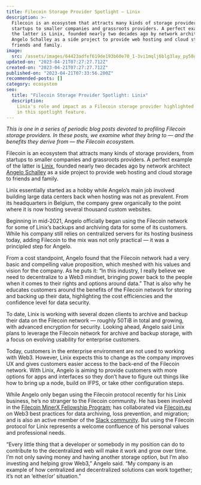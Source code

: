 ```yaml
---
title: Filecoin Storage Provider Spotlight — Linix
description: >-
  Filecoin is an ecosystem that attracts many kinds of storage providers, from
  startups to smaller companies and grassroots providers. A perfect example of
  the latter is Linix, founded nearly two decades ago by network architect
  Angelo Schalley as a side project to provide web hosting and cloud storage to
  friends and family.
image:
  src: /assets/images/64423adfef619de193b60e70_1-3vi1mqlj6blg3lay_py58g.png
updated-on: "2023-04-21T07:27:27.712Z"
created-on: "2023-04-21T07:27:27.712Z"
published-on: "2023-04-21T07:33:56.200Z"
recommended-posts: []
category: ecosystem
seo:
  title: "Filecoin Storage Provider Spotlight: Linix"
  description:
    Linix's role and impact as a Filecoin storage provider highlighted
    in this spotlight feature.
---
```


_This is one in a series of periodic blog posts devoted to profiling Filecoin storage providers. In these posts, we examine what they bring to — and the benefits they derive from — the Filecoin ecosystem._

Filecoin is an ecosystem that attracts many kinds of storage providers, from startups to smaller companies and grassroots providers. A perfect example of the latter is [Linix](https://www.linix.eu/), founded nearly two decades ago by network architect [Angelo Schalley](https://www.schalley.eu/) as a side project to provide web hosting and cloud storage to friends and family.

Linix essentially started as a hobby while Angelo’s main job involved building large data centers back when hosting was not as prevalent. From its headquarters in Belgium, the company grew organically to the point where it is now hosting several thousand custom websites.

Beginning in mid-2021, Angelo officially began using the Filecoin network for some of Linix’s backups and archiving data for some of its customers. While his company still relies on centralized servers for its hosting business today, adding Filecoin to the mix was not only practical — it was a principled step for Angelo.

From a cost standpoint, Angelo found that the Filecoin network had a very basic and compelling value proposition, which meshed with his values and vision for the company. As he puts it: “In this industry, I really believe we need to decentralize to a Web3 mindset, bringing power back to the people when it comes to their rights and options around data.” That is also why he educates customers around the benefits of the Filecoin network for storing and backing up their data, highlighting the cost efficiencies and the confidence level for data security.

To date, Linix is working with several dozen clients to archive and backup their data on the Filecoin network — roughly 50TiB in total and growing, with advanced encryption for security. Looking ahead, Angelo said Linix plans to leverage the Filecoin network for archive and backup storage, with a focus on evolving usability for enterprise customers.

Today, customers in the enterprise environment are not used to working with Web3. However, Linix expects this to change as the company improves UX and gives customers easier access to the back-end of the Filecoin network. With Linix, Angelo is aiming to provide customers with more options for apps and interfaces so they don’t have to figure out things like how to bring up a node, build on IFPS, or take other configuration steps.

While Angelo only began using the Filecoin protocol recently for his Linix business, he’s no stranger to the Filecoin community. He has been involved in the [Filecoin MinerX Fellowship Program](https://filecoin.io/blog/posts/filecoin-minerx-fellowship-program/#:~:text=The%20MinerX%20Fellowship%20engages%20small,early%20stages%20of%20the%20network); has collaborated via [Filecoin.eu](https://www.filecoin.eu/) on Web3 best practices for data archiving, loss prevention, and migration; and is also an active member of the [Slack community](https://filecoinproject.slack.com/join/shared_invite/zt-11zsopvhy-rdOhio_EPdrY6FzmkHKzpg#/shared-invite/email). But using the Filecoin protocol for Linix represents a welcome confluence of his personal values and professional needs.

“Every little thing that a developer or somebody in my position can do to contribute to the decentralized web will make it work and grow over time. I’m not only saving money and having another storage option, but I’m also investing and helping grow Web3,” Angelo said. “My company is an example of how centralized and decentralized solutions can work together; it’s not an ‘either/or’ situation.”
